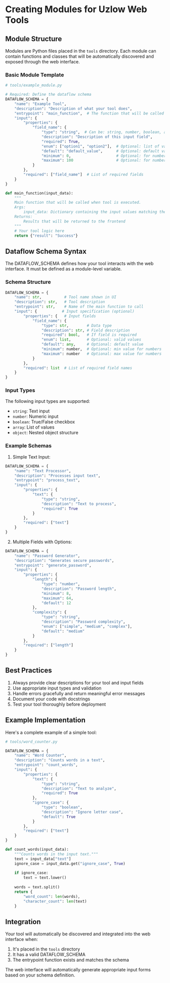# Creating Modules for Uzlow Web Tools

## Module Structure

Modules are Python files placed in the `tools` directory. Each module can contain functions and classes that will be automatically discovered and exposed through the web interface.

### Basic Module Template

```python
# tools/example_module.py

# Required: Define the dataflow schema
DATAFLOW_SCHEMA = {
    "name": "Example Tool",
    "description": "Description of what your tool does",
    "entrypoint": "main_function",  # The function that will be called when tool is executed
    "input": {
        "properties": {
            "field_name": {
                "type": "string",  # Can be: string, number, boolean, array, object
                "description": "Description of this input field",
                "required": True,
                "enum": ["option1", "option2"],  # Optional: list of valid values
                "default": "default_value",      # Optional: default value
                "minimum": 0,                    # Optional: for numbers
                "maximum": 100                   # Optional: for numbers
            }
        },
        "required": ["field_name"]  # List of required fields
    }
}

def main_function(input_data):
    """
    Main function that will be called when tool is executed.
    Args:
        input_data: Dictionary containing the input values matching the schema
    Returns:
        Results that will be returned to the frontend
    """
    # Your tool logic here
    return {"result": "Success"}
```

## Dataflow Schema Syntax

The DATAFLOW_SCHEMA defines how your tool interacts with the web interface. It must be defined as a module-level variable.

### Schema Structure

```python
DATAFLOW_SCHEMA = {
    "name": str,          # Tool name shown in UI
    "description": str,   # Tool description
    "entrypoint": str,    # Name of the main function to call
    "input": {           # Input specification (optional)
        "properties": {   # Input fields
            "field_name": {
                "type": str,        # Data type
                "description": str, # Field description
                "required": bool,   # If field is required
                "enum": list,       # Optional: valid values
                "default": any,     # Optional: default value
                "minimum": number,  # Optional: min value for numbers
                "maximum": number   # Optional: max value for numbers
            }
        },
        "required": list  # List of required field names
    }
}
```

### Input Types

The following input types are supported:
- `string`: Text input
- `number`: Numeric input
- `boolean`: True/False checkbox
- `array`: List of values
- `object`: Nested object structure

### Example Schemas

1. Simple Text Input:
```python
DATAFLOW_SCHEMA = {
    "name": "Text Processor",
    "description": "Processes input text",
    "entrypoint": "process_text",
    "input": {
        "properties": {
            "text": {
                "type": "string",
                "description": "Text to process",
                "required": True
            }
        },
        "required": ["text"]
    }
}
```

2. Multiple Fields with Options:
```python
DATAFLOW_SCHEMA = {
    "name": "Password Generator",
    "description": "Generates secure passwords",
    "entrypoint": "generate_password",
    "input": {
        "properties": {
            "length": {
                "type": "number",
                "description": "Password length",
                "minimum": 8,
                "maximum": 64,
                "default": 12
            },
            "complexity": {
                "type": "string",
                "description": "Password complexity",
                "enum": ["simple", "medium", "complex"],
                "default": "medium"
            }
        },
        "required": ["length"]
    }
}
```

## Best Practices

1. Always provide clear descriptions for your tool and input fields
2. Use appropriate input types and validation
3. Handle errors gracefully and return meaningful error messages
4. Document your code with docstrings
5. Test your tool thoroughly before deployment

## Example Implementation

Here's a complete example of a simple tool:

```python
# tools/word_counter.py

DATAFLOW_SCHEMA = {
    "name": "Word Counter",
    "description": "Counts words in a text",
    "entrypoint": "count_words",
    "input": {
        "properties": {
            "text": {
                "type": "string",
                "description": "Text to analyze",
                "required": True
            },
            "ignore_case": {
                "type": "boolean",
                "description": "Ignore letter case",
                "default": True
            }
        },
        "required": ["text"]
    }
}

def count_words(input_data):
    """Counts words in the input text."""
    text = input_data["text"]
    ignore_case = input_data.get("ignore_case", True)
    
    if ignore_case:
        text = text.lower()
    
    words = text.split()
    return {
        "word_count": len(words),
        "character_count": len(text)
    }
```

## Integration

Your tool will automatically be discovered and integrated into the web interface when:
1. It's placed in the `tools` directory
2. It has a valid DATAFLOW_SCHEMA
3. The entrypoint function exists and matches the schema

The web interface will automatically generate appropriate input forms based on your schema definition.